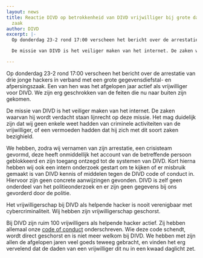 ```yaml
---
layout: news
title: Reactie DIVD op betrokkenheid van DIVD vrijwilliger bij grote datadiefstal
  zaak
author: DIVD
excerpt: |-
  Op donderdag 23-2 rond 17:00 verscheen het bericht over de arrestatie van drie jonge hackers in verband met een grote gegevensdiefstal- en afpersingszaak. Een van hen was het afgelopen jaar actief als vrijwilliger voor DIVD. We zijn erg geschrokken van de feiten die nu naar buiten zijn gekomen.

  De missie van DIVD is het veiliger maken van het internet. De zaken waarvan hij wordt verdacht staan lijnrecht op deze missie. Het mag duidelijk zijn dat wij geen enkele weet hadden van criminele activiteiten van de vrijwilliger, of een vermoeden hadden dat hij zich met dit soort zaken bezighield.

---
```

Op donderdag 23-2 rond 17:00 verscheen het bericht over de arrestatie van drie jonge hackers in verband met een grote gegevensdiefstal- en afpersingszaak. Een van hen was het afgelopen jaar actief als vrijwilliger voor DIVD. We zijn erg geschrokken van de feiten die nu naar buiten zijn gekomen.

De missie van DIVD is het veiliger maken van het internet. De zaken waarvan hij wordt verdacht staan lijnrecht op deze missie. Het mag duidelijk zijn dat wij geen enkele weet hadden van criminele activiteiten van de vrijwilliger, of een vermoeden hadden dat hij zich met dit soort zaken bezighield.

We hebben, zodra wij vernamen van zijn arrestatie, een crisisteam gevormd, deze heeft onmiddellijk het account van de betreffende persoon geblokkeerd en zijn toegang ontzegd tot de systemen van DIVD. Kort hierna hebben wij ook een intern onderzoek gestart om te kijken of er misbruik gemaakt is van DIVD kennis of middelen tegen de DIVD code of conduct in. Hiervoor zijn geen concrete aanwijzingen gevonden. DIVD is zelf geen onderdeel van het politieonderzoek en er zijn geen gegevens bij ons gevorderd door de politie.

Het vrijwilligerschap bij DIVD als helpende hacker is nooit verenigbaar met cybercriminaliteit. Wij hebben zijn vrijwilligerschap geschorst.

Bij DIVD zijn ruim 100 vrijwilligers als helpende hacker actief. Zij hebben allemaal onze [code of conduct](https://www.divd.nl/code/) onderschreven. Wie deze code schendt, wordt direct geschorst en is niet meer welkom bij DIVD. We hebben met zijn allen de afgelopen jaren veel goeds teweeg gebracht, en vinden het erg vervelend dat de daden van een vrijwilliger dit nu in een kwaad daglicht zet.
